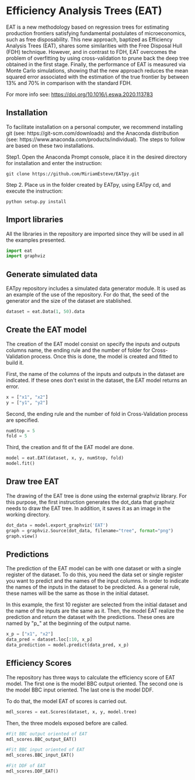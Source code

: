 <h1><strong>Efficiency Analysis Trees (EAT)</strong></h1>

<p style="justify">EAT is a new methodology based on regression trees for estimating production frontiers satisfying fundamental postulates of microeconomics, such as free disposability. This new approach, baptized as Efficiency Analysis Trees (EAT), shares some similarities with the Free Disposal Hull (FDH) technique. However, and in contrast to FDH, EAT overcomes the problem of overfitting by using cross-validation to prune back the deep tree obtained in the first stage. Finally, the performance of EAT is measured via Monte Carlo simulations, showing that the new approach reduces the mean squared error associated with the estimation of the true frontier by between 13% and 70% in comparison with the standard FDH.</p>

For more info see: https://doi.org/10.1016/j.eswa.2020.113783

<h2>Installation</h2>
To facilitate installation on a personal computer, we recommend installing git (see: https://git-scm.com/downloads) and the Anaconda distribution (see: https://www.anaconda.com/products/individual). The steps to follow are based on these two installations.


Step1. Open the Anaconda Prompt console, place it in the desired directory for installation and enter the instruction: 
```
git clone https://github.com/MiriamEsteve/EATpy.git
```

Step 2. Place us in the folder created by EATpy, using EATpy cd, and execute the instruction:
```
python setup.py install
```

<h2>Import libraries</h2>
All the libraries in the repository are imported since they will be used in all the examples presented.

```python
import eat
import graphviz
```

<h2>Generate simulated data </h2>
EATpy repository includes a simulated data generator module. It is used as an example of the use of the repository. For do that, the seed of the generator and the size of the dataset are stablished. 

```python
dataset = eat.Data(1, 50).data
```
<h2>Create the EAT model</h2>
The creation of the EAT model consist on specify the inputs and outputs columns name, the ending rule and the number of folder for Cross-Validation process. Once this is done, the model is created and fitted to build it.

First, the name of the columns of the inputs and outputs in the dataset are indicated. If these ones don't exist in the dataset, the EAT model returns an error. 
```python
x = ["x1", "x2"]
y = ["y1", "y2"]
```

Second, the ending rule and the number of fold in Cross-Validation process are specified.
```python
numStop = 5
fold = 5
```
Third, the creation and fit of the EAT model are done.
```python
model = eat.EAT(dataset, x, y, numStop, fold)
model.fit()
```

<h2>Draw tree EAT</h2>
The drawing of the EAT tree is done using the external graphviz library. For this purpose, the first instruction generates the dot_data that graphviz needs to draw the EAT tree. In addition, it saves it as an image in the working directory. 

```python
dot_data = model.export_graphviz('EAT')
graph = graphviz.Source(dot_data, filename="tree", format="png")
graph.view()
```

<h2>Predictions</h2>
The prediction of the EAT model can be with one dataset or with a single register of the dataset. To do this, you need the data set or single register you want to predict and the names of the input columns. In order to indicate the names of the inputs in the dataset to be predicted. As a general rule, these names will be the same as those in the initial dataset.

In this example, the first 10 register are selected from the initial dataset and the name of the inputs are the same as it. Then, the model EAT realize the prediction and return the dataset with the predictions. These ones are named by "p_" at the beginning of the output name.

```python
x_p = ["x1", "x2"]
data_pred = dataset.loc[:10, x_p]
data_prediction = model.predict(data_pred, x_p)
```

<h2>Efficiency Scores</h2>
The repository has three ways to calculate the efficiency score of EAT model. The first one is the model BBC output oriented. The second one is the model BBC input oriented. The last one is the model DDF. 

To do that, the model EAT of scores is carried out.
```python
mdl_scores = eat.Scores(dataset, x, y, model.tree)
```

Then, the three models exposed before are called.
```python
#Fit BBC output oriented of EAT
mdl_scores.BBC_output_EAT()

#Fit BBC input oriented of EAT
mdl_scores.BBC_input_EAT()

#Fit DDF of EAT
mdl_scores.DDF_EAT()
```
